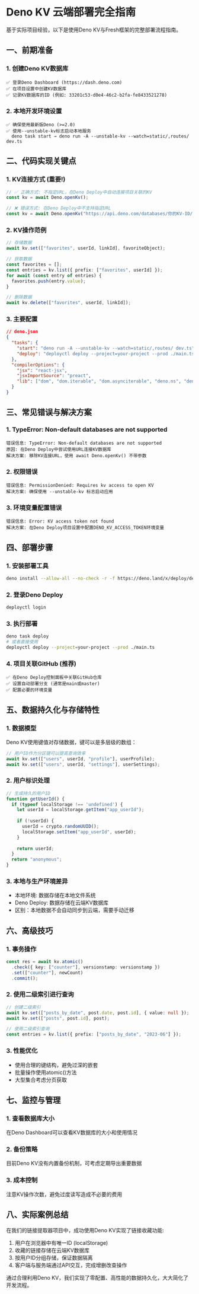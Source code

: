 # Deno KV 云端部署完全指南

基于实际项目经验，以下是使用Deno KV与Fresh框架的完整部署流程指南。

## 一、前期准备

### 1. 创建Deno KV数据库
```
✅ 登录Deno Dashboard (https://dash.deno.com)
✅ 在项目设置中创建KV数据库 
✅ 记录KV数据库的ID (例如: 33201c53-d0e4-46c2-b2fa-fe8433521278)
```

### 2. 本地开发环境设置
```
✅ 确保使用最新版Deno (>=2.0)
✅ 使用--unstable-kv标志启动本地服务
  deno task start → deno run -A --unstable-kv --watch=static/,routes/ dev.ts
```

## 二、代码实现关键点

### 1. KV连接方式 (重要!)
```typescript
// ✅ 正确方式: 不指定URL，在Deno Deploy中自动连接项目关联的KV
const kv = await Deno.openKv();

// ❌ 错误方式: 在Deno Deploy中不支持指定URL
const kv = await Deno.openKv("https://api.deno.com/databases/你的KV-ID/connect");
```

### 2. KV操作范例
```typescript
// 存储数据
await kv.set(["favorites", userId, linkId], favoriteObject);

// 获取数据
const favorites = [];
const entries = kv.list({ prefix: ["favorites", userId] });
for await (const entry of entries) {
  favorites.push(entry.value);
}

// 删除数据
await kv.delete(["favorites", userId, linkId]);
```

### 3. 主要配置
```json
// deno.json
{
  "tasks": {
    "start": "deno run -A --unstable-kv --watch=static/,routes/ dev.ts",
    "deploy": "deployctl deploy --project=your-project --prod ./main.ts"
  },
  "compilerOptions": {
    "jsx": "react-jsx",
    "jsxImportSource": "preact",
    "lib": ["dom", "dom.iterable", "dom.asynciterable", "deno.ns", "deno.unstable"]
  }
}
```

## 三、常见错误与解决方案

### 1. TypeError: Non-default databases are not supported
```
错误信息: TypeError: Non-default databases are not supported
原因: 在Deno Deploy中尝试使用URL连接KV数据库
解决方案: 移除KV连接URL，使用 await Deno.openKv() 不带参数
```

### 2. 权限错误
```
错误信息: PermissionDenied: Requires kv access to open KV
解决方案: 确保使用 --unstable-kv 标志启动应用
```

### 3. 环境变量配置错误
```
错误信息: Error: KV access token not found
解决方案: 在Deno Deploy项目设置中配置DENO_KV_ACCESS_TOKEN环境变量
```

## 四、部署步骤

### 1. 安装部署工具
```bash
deno install --allow-all --no-check -r -f https://deno.land/x/deploy/deployctl.ts
```

### 2. 登录Deno Deploy
```bash
deployctl login
```

### 3. 执行部署
```bash
deno task deploy
# 或者直接使用
deployctl deploy --project=your-project --prod ./main.ts
```

### 4. 项目关联GitHub (推荐)
```
✅ 在Deno Deploy控制面板中关联GitHub仓库
✅ 设置自动部署分支 (通常是main或master)
✅ 配置必要的环境变量
```

## 五、数据持久化与存储特性

### 1. 数据模型
Deno KV使用键值对存储数据，键可以是多层级的数组：
```typescript
// 用户ID作为分区键可以提高查询效率
await kv.set(["users", userId, "profile"], userProfile);
await kv.set(["users", userId, "settings"], userSettings);
```

### 2. 用户标识处理
```typescript
// 生成持久的用户ID
function getUserId() {
  if (typeof localStorage !== 'undefined') {
    let userId = localStorage.getItem("app_userId");
    
    if (!userId) {
      userId = crypto.randomUUID();
      localStorage.setItem("app_userId", userId);
    }
    
    return userId;
  }
  return "anonymous";
}
```

### 3. 本地与生产环境差异
- 本地环境: 数据存储在本地文件系统
- Deno Deploy: 数据存储在云端KV数据库
- 区别：本地数据不会自动同步到云端，需要手动迁移

## 六、高级技巧

### 1. 事务操作
```typescript
const res = await kv.atomic()
  .check({ key: ["counter"], versionstamp: versionstamp })
  .set(["counter"], newCount)
  .commit();
```

### 2. 使用二级索引进行查询
```typescript
// 创建二级索引
await kv.set(["posts_by_date", post.date, post.id], { value: null });
await kv.set(["posts", post.id], post);

// 使用二级索引查询
const entries = kv.list({ prefix: ["posts_by_date", "2023-06"] });
```

### 3. 性能优化
- 使用合理的键结构，避免过深的嵌套
- 批量操作使用atomic()方法
- 大型集合考虑分页获取

## 七、监控与管理

### 1. 查看数据库大小
在Deno Dashboard可以查看KV数据库的大小和使用情况

### 2. 备份策略
目前Deno KV没有内置备份机制，可考虑定期导出重要数据

### 3. 成本控制
注意KV操作次数，避免过度读写造成不必要的费用

## 八、实际案例总结

在我们的链接提取器项目中，成功使用Deno KV实现了链接收藏功能:

1. 用户在浏览器中有唯一ID (localStorage)
2. 收藏的链接存储在云端KV数据库
3. 按用户ID分组存储，保证数据隔离
4. 客户端与服务端通过API交互，完成增删改查操作

通过合理利用Deno KV，我们实现了零配置、高性能的数据持久化，大大简化了开发流程。 